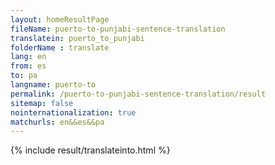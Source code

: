 ```yaml
---
layout: homeResultPage
fileName: puerto-to-punjabi-sentence-translation
translatein: puerto_to_punjabi
folderName : translate
lang: en
from: es
to: pa
langname: puerto-to
permalink: /puerto-to-punjabi-sentence-translation/result
sitemap: false
nointernationalization: true
matchurls: en&&es&&pa
---
```

{% include result/translateinto.html %}

<script src="/js/result/translation.js" data-foldername="{{page.folderName}}" data-lang="{{page.lang}}"></script>
